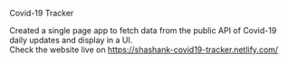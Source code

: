 Covid-19 Tracker

Created a single page app to fetch data from the public API of Covid-19 daily updates and display in a UI. <br />
Check the website live on https://shashank-covid19-tracker.netlify.com/
